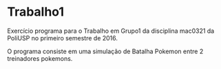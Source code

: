 # Trabalho1

  Exercício programa para o Trabalho em Grupo1 da disciplina mac0321 da PoliUSP no primeiro
semestre de 2016.

  O programa consiste em uma simulação de Batalha Pokemon entre 2 treinadores pokemons.
